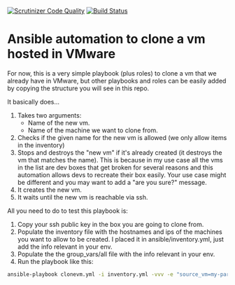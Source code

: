 [![Scrutinizer Code Quality](https://scrutinizer-ci.com/g/jordimolesblanco/ansible-vmware/badges/quality-score.png?b=master)](https://scrutinizer-ci.com/g/jordimolesblanco/ansible-vmware/?branch=master)
[![Build Status](https://scrutinizer-ci.com/g/jordimolesblanco/ansible-vmware/badges/build.png?b=master)](https://scrutinizer-ci.com/g/jordimolesblanco/ansible-vmware/build-status/master)

# Ansible automation to clone a vm hosted in VMware

For now, this is a very simple playbook (plus roles) to clone a vm that we already have in VMware, but other
playbooks and roles can be easily added by copying the structure you will see in this repo.

It basically does...

1. Takes two arguments:
    - Name of the new vm.
    - Name of the machine we want to clone from.
2. Checks if the given name for the new vm is allowed (we only allow items in the inventory)
3. Stops and destroys the "new vm" if it's already created (it destroys the vm that matches the name). This is because
in my use case all the vms in the list are dev boxes that get broken for several reasons and this automation allows
devs to recreate their box easily. Your use case might be different and you may want to add a "are you sure?" message.
4. It creates the new vm.
5. It waits until the new vm is reachable via ssh.

All you need to do to test this playbook is:

1. Copy your ssh public key in the box you are going to clone from.
2. Populate the inventory file with the hostnames and ips of the machines you want to allow to be created. I placed it
in ansible/inventory.yml, just add the info relevant in your env.
3. Populate the the group_vars/all file with the info relevant in your env.
4. Run the playbook like this:
```bash
ansible-playbook clonevm.yml -i inventory.yml -vvv -e "source_vm=my-parent-vm dest_vm=my-new-vm"
```